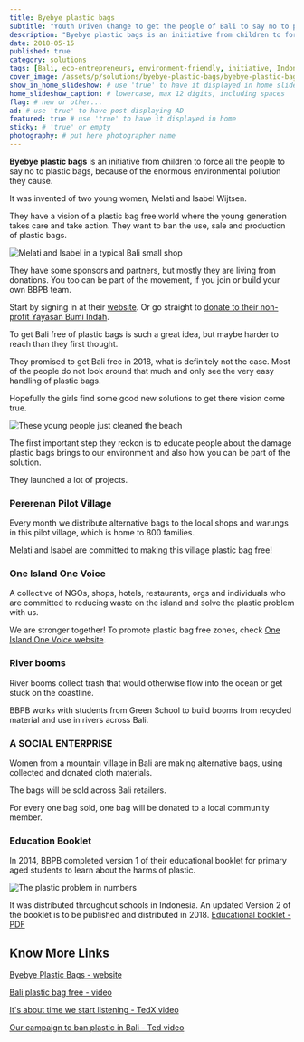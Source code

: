 ```yaml
---
title: Byebye plastic bags
subtitle: "Youth Driven Change to get the people of Bali to say no to plastic bags."
description: "Byebye plastic bags is an initiative from children to force people to say no to plastic bags, because of the enormous environmental pollution they cause."
date: 2018-05-15
published: true
category: solutions
tags: [Bali, eco-entrepreneurs, environment-friendly, initiative, Indonesia, save-oceans,  social-responsibility]
cover_image: /assets/p/solutions/byebye-plastic-bags/byebye-plastic-bags.jpg
show_in_home_slideshow: # use 'true' to have it displayed in home slideshow
home_slideshow_caption: # lowercase, max 12 digits, including spaces
flag: # new or other...
ad: # use 'true' to have post displaying AD
featured: true # use 'true' to have it displayed in home
sticky: # 'true' or empty
photography: # put here photographer name
---
```

**Byebye plastic bags** is an initiative from children to force all the people to say no to plastic bags, because of the enormous environmental pollution they cause.

It was invented of two young women, Melati and Isabel Wijtsen.

They have a vision of a plastic bag free world where the young generation takes care and take action. They want to ban the use, sale and production of plastic bags.

![Melati and Isabel in a typical Bali small shop](/assets/p/solutions/byebye-plastic-bags/byebye-plastic-bags-02.jpg)

They have some sponsors and partners, but mostly they are living from donations. You too can be part of the movement, if you join or build your own BBPB team.

Start by signing in at their [website](http://www.byebyeplasticbags.org). Or go straight to [donate to their non-profit Yayasan Bumi Indah](https://www.paypal.com/cgi-bin/webscr?cmd=_s-xclick&hosted_button_id=FDNL9X89B8EPC).

To get Bali free of plastic bags is such a great idea, but maybe harder to reach than they first thought.

They promised to get Bali free in 2018, what is definitely not the case. Most of the people do not look around that much and only see the very easy handling of plastic bags.

Hopefully the girls find some good new solutions to get there vision come true.


![These young people just cleaned the beach](/assets/p/solutions/byebye-plastic-bags/byebye-plastic-bags-03.jpg)

The first important step they reckon is to educate people about the damage plastic bags brings to our environment and also how you can be part of the solution.

They launched a lot of projects.

### Pererenan Pilot Village

Every month we distribute alternative bags to the local shops and warungs in this pilot village, which is home to 800 families.

Melati and Isabel are committed to making this village plastic bag free!

### One Island One Voice

A collective of NGOs, shops, hotels, restaurants, orgs and individuals who are committed to reducing waste on the island and solve the plastic problem with us.

We are stronger together!
To promote plastic bag free zones, check [One Island One Voice website](https://www.oneislandonevoice.org/).

### River booms

River booms collect trash that would otherwise flow into the ocean or get stuck on the coastline.

BBPB works with students from Green School to build booms from recycled material and use in rivers across Bali.

### A SOCIAL ENTERPRISE

Women from a mountain village in Bali are making alternative bags, using collected and donated cloth materials.

The bags will be sold across Bali retailers.

For every one bag sold, one bag will be donated to a local community member.



### Education Booklet

In 2014, BBPB completed version 1 of their educational booklet for primary aged students to learn about the harms of plastic.

![The plastic problem in numbers](/assets/p/solutions/byebye-plastic-bags/byebye-plastic-bags-04.jpg)


It was distributed throughout schools in Indonesia. An updated Version 2 of the booklet is to be published and distributed in 2018. [Educational booklet - PDF](https://drive.google.com/file/d/0Bxg4eo4M4UbeYmhxREI1cXJIY3c/view)




## Know More Links


[Byebye Plastic Bags - website](http://www.byebyeplasticbags.org)

[Bali plastic bag free - video](https://youtu.be/SsF4xun1-u0)

[It's about time we start listening - TedX video](https://youtu.be/Y6Z5eOv6Nnk)

[Our campaign to ban plastic in Bali - Ted video](https://youtu.be/P8GCjrDWWUM)
